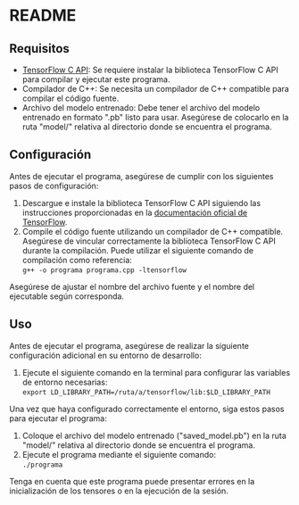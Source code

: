  <h1>README</h1>
  <h2>Requisitos</h2>
  <ul>
    <li><a href="https://www.tensorflow.org/install/lang_c">TensorFlow C API</a>: Se requiere instalar la biblioteca TensorFlow C API para compilar y ejecutar este programa.</li>
    <li>Compilador de C++: Se necesita un compilador de C++ compatible para compilar el código fuente.</li>
    <li>Archivo del modelo entrenado: Debe tener el archivo del modelo entrenado en formato ".pb" listo para usar. Asegúrese de colocarlo en la ruta "model/" relativa al directorio donde se encuentra el programa.</li>
  </ul>
  <h2>Configuración</h2>
  <p>Antes de ejecutar el programa, asegúrese de cumplir con los siguientes pasos de configuración:</p>
  <ol>
    <li>Descargue e instale la biblioteca TensorFlow C API siguiendo las instrucciones proporcionadas en la <a href="https://www.tensorflow.org/install/lang_c">documentación oficial de TensorFlow</a>.</li>
    <li>Compile el código fuente utilizando un compilador de C++ compatible. Asegúrese de vincular correctamente la biblioteca TensorFlow C API durante la compilación. Puede utilizar el siguiente comando de compilación como referencia:<br>
    <code>g++ -o programa programa.cpp -ltensorflow</code></li>
  </ol>
  <p>Asegúrese de ajustar el nombre del archivo fuente y el nombre del ejecutable según corresponda.</p>
  <h2>Uso</h2>
  <p>Antes de ejecutar el programa, asegúrese de realizar la siguiente configuración adicional en su entorno de desarrollo:</p>
  <ol>
    <li>Ejecute el siguiente comando en la terminal para configurar las variables de entorno necesarias:<br>
    <code>export LD_LIBRARY_PATH=/ruta/a/tensorflow/lib:$LD_LIBRARY_PATH</code></li>
  </ol>
  <p>Una vez que haya configurado correctamente el entorno, siga estos pasos para ejecutar el programa:</p>
  <ol>
    <li>Coloque el archivo del modelo entrenado ("saved_model.pb") en la ruta "model/" relativa al directorio donde se encuentra el programa.</li>
    <li>Ejecute el programa mediante el siguiente comando:<br>
    <code>./programa</code></li>
  </ol>
  <p>Tenga en cuenta que este programa puede presentar errores en la inicialización de los tensores o en la ejecución de la sesión.</p>
